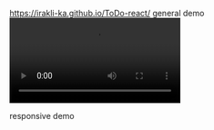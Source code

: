 https://irakli-ka.github.io/ToDo-react/ 
general demo
![part one](https://i.imgur.com/SWtL8el.mp4)

responsive demo
